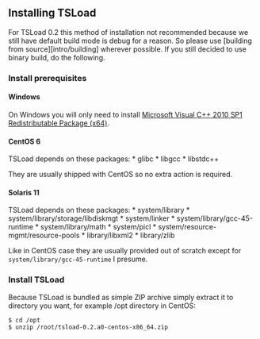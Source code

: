 
## Installing TSLoad 

For TSLoad 0.2 this method of installation not recommended because we still have default build mode is debug for a reason. So please use [building from source][intro/building] wherever possible. If you still decided to use binary build, do the following.

### Install prerequisites

#### Windows

On Windows you will only need to install [Microsoft Visual C++ 2010 SP1 Redistributable Package (x64)](http://www.microsoft.com/en-us/download/details.aspx?id=13523).

#### CentOS 6

TSLoad depends on these packages:
	* glibc
	* libgcc
	* libstdc++
 
They are usually shipped with CentOS so no extra action is required.
 
#### Solaris 11

TSLoad depends on these packages:
 	* system/library
 	* system/library/storage/libdiskmgt
 	* system/linker
 	* system/library/gcc-45-runtime
 	* system/library/math
 	* system/picl
 	* system/resource-mgmt/resource-pools
 	* library/libxml2
 	* library/zlib
 	
Like in CentOS case they are usually provided out of scratch except for `system/library/gcc-45-runtime` I presume.

### Install TSLoad

Because TSLoad is bundled as simple ZIP archive simply extract it to directory you want, for example /opt directory in CentOS:

```
$ cd /opt
$ unzip /root/tsload-0.2.a0-centos-x86_64.zip
``` 


